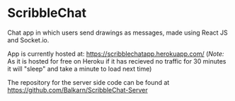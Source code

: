 # ScribbleChat

Chat app in which users send drawings as messages, made using React JS and Socket.io.

App is currently hosted at: https://scribblechatapp.herokuapp.com/ (*Note:* As it is hosted for free on Heroku if it has recieved no traffic for 30 minutes it will "sleep" and take a minute to load next time)

The repository for the server side code can be found at https://github.com/Balkarn/ScribbleChat-Server
